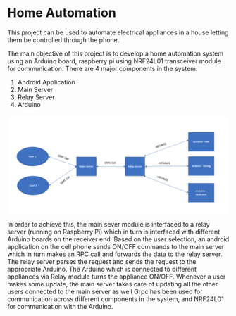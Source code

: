 Home Automation
===========
This project can be used to automate electrical appliances in a house letting them be controlled through the phone.


The main objective of this project is to develop a home automation system using an Arduino board, raspberry pi using NRF24L01 transceiver module for communication.
There are 4 major components in the system:
1. Android Application
2. Main Server
3. Relay Server
4. Arduino

![Screenshot](Architecture.png)


In order to achieve this, the main sever module is interfaced to a relay server (running on Raspberry Pi) which in turn is interfaced with different Arduino boards on the receiver end. Based on the user selection, an android application on the cell phone sends ON/OFF commands to the main server which in turn makes an RPC call and forwards the data to the relay server. The relay server parses the request and sends the request to the appropriate Arduino. The Arduino which is connected to different appliances via Relay module turns the appliance ON/OFF. Whenever a user makes some update, the main server takes care of updating all the other users connected to the main server as well Grpc has been used for communication across different components in the system, and NRF24L01
for communication with the Arduino.